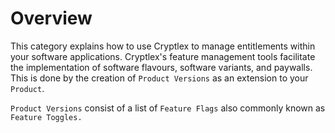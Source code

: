 # Overview

This category explains how to use Cryptlex to manage entitlements within your software applications. Cryptlex's feature management tools facilitate the implementation of software flavours, software variants, and paywalls. This is done by the creation of `Product Versions` as an extension to your `Product`.

`Product Versions` consist of a list of `Feature Flags` also commonly known as `Feature Toggles.`
